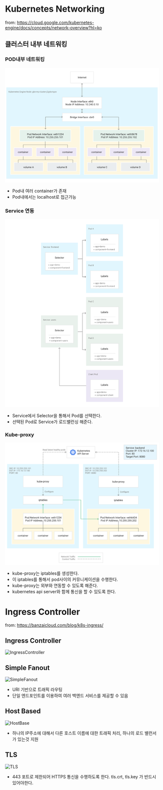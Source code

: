# Kubernetes Networking

from: https://cloud.google.com/kubernetes-engine/docs/concepts/network-overview?hl=ko

## 클러스터 내부 네트워킹

### POD내부 네트워킹 

![pod-networking](imgs/networking-overview_single-node.png)

- Pod내 여러 container가 존재
- Pod내에서는 localhost로 접근가능 

### Service 연동 

![service](imgs/networking-overview_two-services.png)

- Service에서 Selector을 통해서 Pod를 선택한다. 
- 선택된 Pod로 Service가 로드밸런싱 해준다. 


### Kube-proxy

![kube-proxy](imgs/networking-overview_load-balancer.png)

- kube-proxy는 iptables를 생성한다. 
- 이 iptables를 통해서 pod사이의 커뮤니케이션을 수행한다. 
- kube-proxy는 외부와 연동할 수 있도록 해준다. 
- kubernetes api server와 함께 통신을 할 수 있도록 한다. 

# Ingress Controller 

from: https://banzaicloud.com/blog/k8s-ingress/

## Ingress Controller

![IngressController](https://banzaicloud.com/blog/k8s-ingress/ingress_huea3004957fbcd34bed66b8a8e9734398_115510_960x0_resize_box_2.png)

## Simple Fanout

![SimpleFanout](https://banzaicloud.com/blog/k8s-ingress/ingress-fanout_huffd274de23b098a89cd44c9e6cc996ce_114716_960x0_resize_box_2.png)

- URI 기반으로 트래픽 라우팅 
- 단일 엔드포인트를 이용하여 여러 백앤드 서비스를 제공할 수 있음 

## Host Based 

![HostBase](https://banzaicloud.com/blog/k8s-ingress/ingress-host-based_huceb35be881c2eb47b69d4d146880e204_114327_960x0_resize_box_2.png)

- 하나의 IP주소에 대해서 다른 호스트 이름에 대한 트래픽 처리, 하나의 로드 밸런서가 있는것 지원 

## TLS

![TLS](https://banzaicloud.com/blog/k8s-ingress/ingress-tls_hua6eee610ae828878ca65bfe906dfd4ad_110684_960x0_resize_box_2.png)

- 443 포트로 제한되어 HTTPS 통신을 수행하도록 한다. tls.crt, tls.key 가 반드시 있어야한다. 
